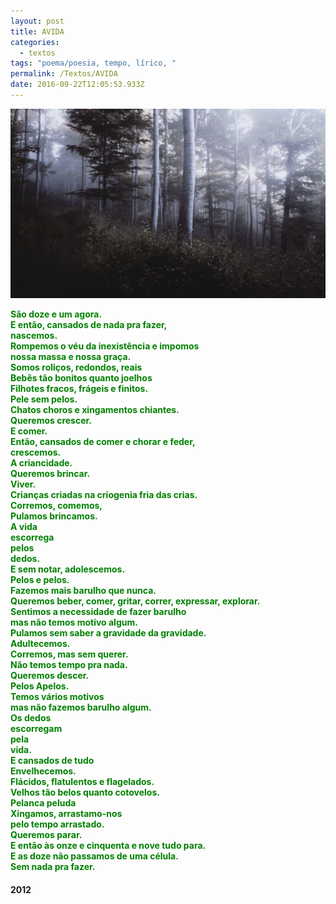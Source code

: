 ```yaml
---
layout: post
title: AVIDA
categories:
  - textos
tags: "poema/poesia, tempo, lírico, "
permalink: /Textos/AVIDA
date: 2016-09-22T12:05:53.933Z
---
```

![imagem de uma floresta entre uma leve névoa](/images/uploads/AVIDAcapa.jpeg)


<div style="color:green"><strong>
São doze e um agora.<br/>
E então, cansados de nada pra fazer,<br/>
nascemos.<br/>
Rompemos o véu da inexistência e impomos<br/>
nossa massa e nossa graça.<br/>
Somos roliços, redondos, reais<br/>
Bebês tão bonitos quanto joelhos<br/>
Filhotes fracos, frágeis e finitos.<br/>
Pele sem pelos.<br/>
Chatos choros e xingamentos chiantes.<br/>
Queremos crescer.<br/>
E comer.<br/>
Então, cansados de comer e chorar e feder,<br/>
crescemos.<br/>
A criancidade.<br/>
Queremos brincar.<br/>
Viver.<br/>
Crianças criadas na criogenia fria das crias.<br/>
Corremos, comemos,<br/>
Pulamos brincamos.<br/>
A vida<br/>
escorrega<br/>
pelos<br/>
dedos.<br/>
E sem notar, adolescemos.<br/>
Pelos e pelos.<br/>
Fazemos mais barulho que nunca.<br/>
Queremos beber, comer, gritar, correr, expressar, explorar.<br/>
Sentimos a necessidade de fazer barulho<br/>
mas não temos motivo algum.<br/>
Pulamos sem saber a gravidade da gravidade.<br/>
Adultecemos.<br/>
Corremos, mas sem querer.<br/>
Não temos tempo pra nada.<br/>
Queremos descer.<br/>
Pelos Apelos.<br/>
Temos vários motivos<br/>
mas não fazemos barulho algum.<br/>
Os dedos<br/>
escorregam<br/>
pela<br/>
vida.<br/>
E cansados de tudo<br/>
Envelhecemos.<br/>
Flácidos, flatulentos e flagelados.<br/>
Velhos tão belos quanto cotovelos.<br/>
Pelanca peluda<br/>
Xingamos, arrastamo-nos<br/>
pelo tempo arrastado.<br/>
Queremos parar.<br/>
E então às onze e cinquenta e nove tudo para.<br/>
E as doze não passamos de uma célula.<br/>
Sem nada pra fazer. </strong></div>
    
#### 2012